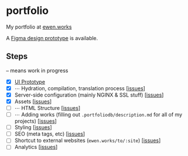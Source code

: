 # portfolio

My portfolio at [ewen.works](https://ewen.works)

A [Figma design prototype](https://www.figma.com/file/UvxKH6pmm2CH8aodkMGmQi/ewen.works?node-id=426%3A77) is available.

## Steps

`⋯` means work in progress

- [x] [UI Prototype](https://www.figma.com/file/UvxKH6pmm2CH8aodkMGmQi/ewen.works?node-id=426%3A77)
- [x] ⋯ Hydration, compilation, translation process [[issues](https://github.com/ewen-lbh/portfolio/issues?q=is%3Aissue+is%3Aopen+sort%3Aupdated-desc+label%3Aprocessing)]
- [x] Server-side configuration (mainly NGINX & SSL stuff) [[issues](https://github.com/ewen-lbh/portfolio/issues?q=is%3Aissue+is%3Aopen+sort%3Aupdated-desc+label%3Aserver)]
- [x] Assets [[issues](https://github.com/ewen-lbh/portfolio/issues?q=is%3Aissue+is%3Aopen+sort%3Aupdated-desc+label%3Aassets)]
- [ ] ⋯ HTML Structure [[issues](https://github.com/ewen-lbh/portfolio/issues?q=is%3Aissue+is%3Aopen+sort%3Aupdated-desc+label%3Ahtml)]
- [ ] ⋯ Adding works (filling out `.portfoliodb/description.md` for all of my projects) [[issues](https://github.com/ewen-lbh/portfolio/issues?q=is%3Aissue+is%3Aopen+sort%3Aupdated-desc+label%3Adatabase)]
- [ ] Styling [[issues](https://github.com/ewen-lbh/portfolio/issues?q=is%3Aissue+is%3Aopen+sort%3Aupdated-desc+label%3Acss)]
- [ ] SEO (meta tags, etc) [[issues](https://github.com/ewen-lbh/portfolio/issues?q=is%3Aissue+is%3Aopen+sort%3Aupdated-desc+label%3Aseo)]
- [ ] Shortcut to external websites (`ewen.works/to/:site`) [[issues](https://github.com/ewen-lbh/portfolio/issues?q=is%3Aissue+is%3Aopen+sort%3Aupdated-desc+label%3Ashortcuts)]
- [ ] Analytics [[issues](https://github.com/ewen-lbh/portfolio/issues?q=is%3Aissue+is%3Aopen+sort%3Aupdated-desc+label%3Aanalytics)]
